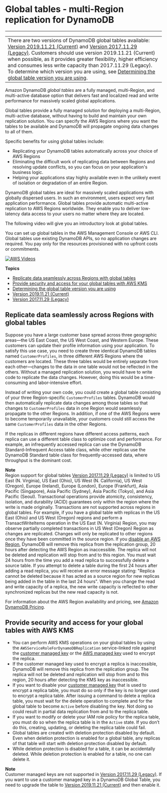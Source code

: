 # Global tables \- multi\-Region replication for DynamoDB<a name="GlobalTables"></a>


****  

|  | 
| --- |
| There are two versions of DynamoDB global tables available: [Version 2019\.11\.21 \(Current\)](globaltables.V2.md) and [Version 2017\.11\.29 \(Legacy\)](globaltables.V1.md)\. Customers should use version 2019\.11\.21 \(Current\) when possible, as it provides greater flexibility, higher efficiency and consumes less write capacity than 2017\.11\.29 \(Legacy\)\. To determine which version you are using, see [Determining the global table version you are using](globaltables.DetermineVersion.md)\. | 

Amazon DynamoDB *global tables* are a fully managed, multi\-Region, and multi\-active database option that delivers fast and localized read and write performance for massively scaled global applications\.

Global tables provide a fully managed solution for deploying a multi\-Region, multi\-active database, without having to build and maintain your own replication solution\. You can specify the AWS Regions where you want the tables to be available and DynamoDB will propagate ongoing data changes to all of them\.

Specific benefits for using global tables include:
+ Replicating your DynamoDB tables automatically across your choice of AWS Regions
+ Eliminating the difficult work of replicating data between Regions and resolving update conflicts, so you can focus on your application's business logic\.
+ Helping your applications stay highly available even in the unlikely event of isolation or degradation of an entire Region\.

DynamoDB global tables are ideal for massively scaled applications with globally dispersed users\. In such an environment, users expect very fast application performance\. Global tables provide automatic multi\-active replication to AWS Regions worldwide\. They enable you to deliver low\-latency data access to your users no matter where they are located\.

The following video will give you an introductory look at global tables\.

You can set up global tables in the AWS Management Console or AWS CLI\. Global tables use existing DynamoDB APIs, so no application changes are required\. You pay only for the resources provisioned with no upfront costs or commitments\.

[![AWS Videos](http://img.youtube.com/vi/https://www.youtube.com/embed/Fa8Vf4Y7J_A/0.jpg)](http://www.youtube.com/watch?v=https://www.youtube.com/embed/Fa8Vf4Y7J_A)

**Topics**
+ [Replicate data seamlessly across Regions with global tables](#GlobalTablesReplicate)
+ [Provide security and access for your global tables with AWS KMS](#GlobalTables.Security.Access)
+ [Determining the global table version you are using](globaltables.DetermineVersion.md)
+ [Version 2019\.11\.21 \(Current\)](globaltables.V2.md)
+ [Version 2017\.11\.29 \(Legacy\)](globaltables.V1.md)

## Replicate data seamlessly across Regions with global tables<a name="GlobalTablesReplicate"></a>

Suppose you have a large customer base spread across three geographic areas—the US East Coast, the US West Coast, and Western Europe\. These customers can update their profile information using your application\. To satisfy this use case, you need to create three identical DynamoDB tables named `CustomerProfiles`, in three different AWS Regions where the customers are located\. These three tables would be entirely separate from each other—changes to the data in one table would not be reflected in the others\. Without a managed replication solution, you would have to write code to replicate the data changes\. However, doing this would be a time\-consuming and labor\-intensive effort\.

Instead of writing your own code, you could create a global table consisting of your three Region\-specific `CustomerProfiles` tables\. DynamoDB would then automatically replicate data changes among those tables so that changes to `CustomerProfiles` data in one Region would seamlessly propagate to the other Regions\. In addition, if one of the AWS Regions were to become temporarily unavailable, your customers could still access the same `CustomerProfiles` data in the other Regions\.

If the replicas in different regions have different access patterns, each replica can use a different table class to optimize cost and performance\. For example, an infrequently accessed replica can use the DynamoDB Standard\-Infrequent Access table class, while other replicas use the DynamoDB Standard table class for frequently\-accessed data, where throughput is the dominant cost\.

**Note**  
Region support for global tables [Version 2017\.11\.29 \(Legacy\)](globaltables.V1.md) is limited to US East \(N\. Virginia\), US East \(Ohio\), US West \(N\. California\), US West \(Oregon\), Europe \(Ireland\), Europe \(London\), Europe \(Frankfurt\), Asia Pacific \(Singapore\), Asia Pacific \(Sydney\), Asia Pacific \(Tokyo\), and Asia Pacific \(Seoul\)\.
Transactional operations provide atomicity, consistency, isolation, and durability \(ACID\) guarantees only within the region where the write is made originally\. Transactions are not supported across regions in global tables\. For example, if you have a global table with replicas in the US East \(Ohio\) and US West \(Oregon\) regions and perform a TransactWriteItems operation in the US East \(N\. Virginia\) Region, you may observe partially completed transactions in US West \(Oregon\) Region as changes are replicated\. Changes will only be replicated to other regions once they have been committed in the source region\.
If you [disable an AWS Region](https://docs.aws.amazon.com/general/latest/gr/rande-manage.html), DynamoDB will remove this replica from the replication group, 20 hours after detecting the AWS Region as inaccessible\. The replica will not be deleted and replication will stop from and to this region\.
You must wait 24 hours from the time you add a read replica to successfully delete a source table\. If you attempt to delete a table during the first 24 hours after adding a read replica, you will receive an error message stating: "Replica cannot be deleted because it has acted as a source region for new replicas being added in the table in the last 24 hours"\.
When you change the read and write capacity of a replica, the new write capacity is reflected to other synchronized replicas but the new read capacity is not\.

For information about the AWS Region availability and pricing, see [Amazon DynamoDB Pricing](https://aws.amazon.com/dynamodb/pricing)\. 

## Provide security and access for your global tables with AWS KMS<a name="GlobalTables.Security.Access"></a>
+ You can perform AWS KMS operations on your global tables by using the `AWSServiceRoleForDynamoDBReplication` service\-linked role against the [customer managed key](https://docs.aws.amazon.com/kms/latest/developerguide/concepts.html#aws-managed-cmk) or the [AWS managed key](https://docs.aws.amazon.com/kms/latest/developerguide/concepts.html#customer-cmk) used to encrypt the replica\.
+ If the customer managed key used to encrypt a replica is inaccessible, DynamoDB will remove this replica from the replication group\. The replica will not be deleted and replication will stop from and to this region, 20 hours after detecting the KMS key as inaccessible\.
+ If you want to disable your [customer managed key](https://docs.aws.amazon.com/kms/latest/developerguide/concepts.html#aws-managed-cmk) that is used to encrypt a replica table, you must do so only if the key is no longer used to encrypt a replica table\. After issuing a command to delete a replica table, you must wait for the delete operation to complete and for the global table to become `Active` before disabling the key\. Not doing so could result in partial data replication from and to the replica table\.
+ If you want to modify or delete your IAM role policy for the replica table, you must do so when the replica table is in the `Active` state\. If you don’t do this, creating, updating, or deleting the replica table could fail\.
+ Global tables are created with deletion protection disabled by default\. Even when deletion protection is enabled for a global table, any replicas of that table will start with deletion protection disabled by default\.
+  While deletion protection is disabled for a table, it can be accidentally deleted\. While deletion protection is enabled for a table, no one can delete it\. 

**Note**  
Customer managed keys are not supported in [Version 2017\.11\.29 \(Legacy\)](globaltables.V1.md)\. If you want to use a customer managed key in a DynamoDB Global Table, you need to upgrade the table to [Version 2019\.11\.21 \(Current\)](globaltables.V2.md) and then enable it\.